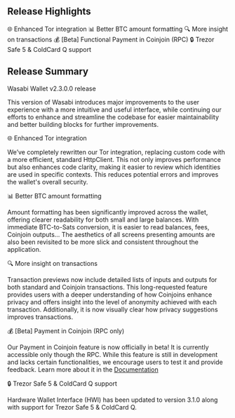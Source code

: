 ## Release Highlights

🌐 Enhanced Tor integration
📊 Better BTC amount formatting
🔍 More insight on transactions
💰 [Beta] Functional Payment in Coinjoin (RPC)
🔒 Trezor Safe 5 & ColdCard Q support

## Release Summary

Wasabi Wallet v2.3.0.0 release

This version of Wasabi introduces major improvements to the user experience with a more intuitive and useful interface, while continuing our efforts to enhance and streamline the codebase for easier maintainability and better building blocks for further improvements.

🌐 Enhanced Tor integration

We’ve completely rewritten our Tor integration, replacing custom code with a more efficient, standard HttpClient. This not only improves performance but also enhances code clarity, making it easier to review which identities are used in specific contexts. This reduces potential errors and improves the wallet's overall security.

📊 Better BTC amount formatting

Amount formatting has been significantly improved across the wallet, offering clearer readability for both small and large balances. With immediate BTC-to-Sats conversion, it is easier to read balances, fees, Coinjoin outputs… The aesthetics of all screens presenting amounts are also been revisited to be more slick and consistent throughout the application.

🔍 More insight on transactions

Transaction previews now include detailed lists of inputs and outputs for both standard and Coinjoin transactions. This long-requested feature provides users with a deeper understanding of how Coinjoins enhance privacy and offers insight into the level of anonymity achieved with each transaction. Additionally, it is now visually clear how privacy suggestions improves transactions.

💰 [Beta] Payment in Coinjoin (RPC only)

Our Payment in Coinjoin feature is now officially in beta! It is currently accessible only though the RPC. While this feature is still in development and lacks certain functionalities, we encourage users to test it and provide feedback. Learn more about it in the [Documentation](https://docs.wasabiwallet.io/using-wasabi/RPC.html#payincoinjoin)

🔒 Trezor Safe 5 & ColdCard Q support

Hardware Wallet Interface (HWI) has been updated to version 3.1.0 along with support for Trezor Safe 5 & ColdCard Q.
